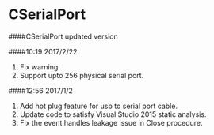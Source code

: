 CSerialPort
===========

####CSerialPort updated version

####10:19 2017/2/22

1. Fix warning.
2. Support upto 256 physical serial port.

####12:56 2017/1/2

1. Add hot plug feature for usb to serial port cable.
2. Update code to satisfy Visual Studio 2015 static analysis.
3. Fix the event handles leakage issue in Close procedure.
